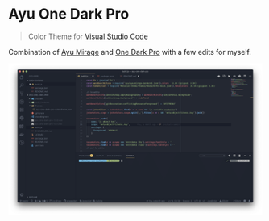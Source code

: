 # Ayu One Dark Pro

> Color Theme for [Visual Studio Code](https://code.visualstudio.com/)

Combination of [Ayu Mirage](https://github.com/ayu-theme/vscode-ayu) and [One Dark Pro](https://github.com/Binaryify/OneDark-Pro) with a few edits for myself.

![screenshot](images/screenshot.png)
